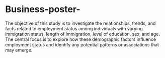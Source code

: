 # Business-poster-
The objective of this study is to investigate the relationships, trends, and facts related to employment status among individuals with varying immigration status, length of immigration, level of education, sex, and age. The central focus is to explore how these demographic factors influence employment status and identify any potential patterns or associations that may emerge.
